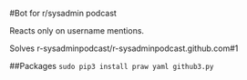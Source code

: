 #Bot for r/sysadmin podcast

Reacts only on username mentions.

Solves r-sysadminpodcast/r-sysadminpodcast.github.com#1

##Packages
`sudo pip3 install praw yaml github3.py`
